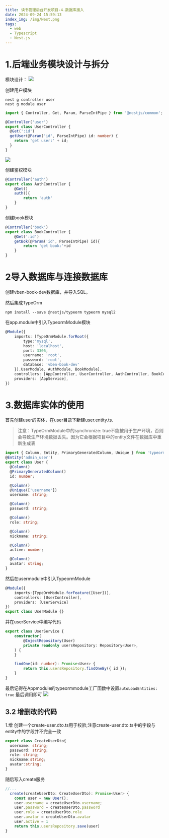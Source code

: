 ```yaml
---
title: 读书管理后台开发项目-4.数据库接入
date: 2024-09-24 15:59:13
index_img: /img/Nest.png
tags:
  - web
  - Typescript
  - Nest.js
---
```

# 1.后端业务模块设计与拆分
模块设计：
![](https://picbed-1251050137.cos.ap-nanjing.myqcloud.com/20240924160218.png)

创建用户模块
```shell
nest g controller user
nest g module user
```
```typescript
import { Controller, Get, Param, ParseIntPipe } from '@nestjs/common';

@Controller('user')
export class UserController {
  @Get(':id')
  getUser(@Param('id', ParseIntPipe) id: number) {
    return 'get user:' + id;
  }
}

```
![](https://picbed-1251050137.cos.ap-nanjing.myqcloud.com/20240924161639.png)

创建鉴权模块
```typescript
@Controller('auth')
export class AuthController {
    @Get()
    auth(){
        return 'auth'
    }
}
```
创建book模块
```typescript
@Controller('book')
export class BookController {
    @Get(':id')
    getBok(@Param('id', ParseIntPipe) id){
        return 'get book:'+id
    }
}

```

# 2导入数据库与连接数据库
创建vben-book-dev数据库，并导入SQL。

然后集成TypeOrm
```shell
npm install --save @nestjs/typeorm typeorm mysql2
```
在app.module中引入TypeormModule模块
```typescript
@Module({
    imports: [TypeOrmModule.forRoot({
        type:'mysql',
        host: 'localhost',
        port: 3306,
        username: 'root',
        password: 'root',
        database: 'vben-book-dev'
    }),UserModule, AuthModule, BookModule],
    controllers: [AppController, UserController, AuthController, BookController],
    providers: [AppService],
})
```

# 3.数据库实体的使用
首先创建user的实体，在user目录下新建user.entity.ts.
>注意：TypeOrmModule中的synchronize: true不能被用于生产环境，否则会导致生产环境数据丢失。因为它会根据项目中的entity文件在数据库中重新生成表
```typescript
import { Column, Entity, PrimaryGeneratedColumn, Unique } from 'typeorm';
@Entity('admin_user')
export class User {
  @Column()
  @PrimaryGeneratedColumn()
  id: number;

  @Column()
  @Unique(['username'])
  username: string;

  @Column()
  password: string;

  @Column()
  role: string;

  @Column()
  nickname: string;

  @Column()
  active: number;

  @Column()
  avatar: string;
}
```

然后在usermodule中引入TypeormModule
```typescript
@Module({
    imports:[TypeOrmModule.forFeature([User])],
    controllers: [UserController],
    providers: [UserService]
})
export class UserModule {}

```

并在userService中编写代码
```typescript
export class UserService {
    constructor(
        @InjectRepository(User)
        private readonly usersRepository: Repository<User>,
    ) {
    }

    findOne(id: number): Promise<User> {
        return this.usersRepository.findOneBy({ id });
    }
}
```
最后记得在Appmodule的typeormmodule工厂函数中设置```autoLoadEntities: true```
最后调用即可
![](https://picbed-1251050137.cos.ap-nanjing.myqcloud.com/20240924165922.png)

## 3.2 增删改的代码

1.增
创建一个create-user.dto.ts用于校验,注意create-user.dto.ts中的字段与entity中的字段并不完全一致
```typescript
export class CreateUserDto{
  username: string;
  password: string;
  role: string;
  nickname:string;
  avatar:string;
}
```

随后写入create服务
```typescript
//...
  create(createUserDto: CreateUserDto): Promise<User> {
    const user = new User();
    user.username = createUserDto.username;
    user.password = createUserDto.password
    user.role = createUserDto.role
    user.avatar = createUserDto.avatar
    user.active = 1
    return this.usersRepository.save(user)
}
```